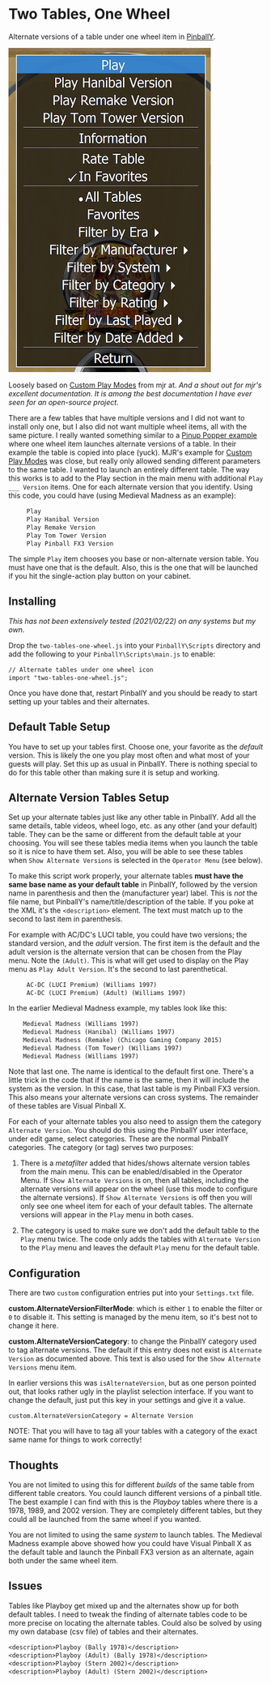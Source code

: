 # Two Tables, One Wheel 
Alternate versions of a table under one wheel item in [PinballY](http://mjrnet.org/pinscape/PinballY.php).

![Example Play Menu](play-menu.png)

Loosely based on [Custom Play Modes](http://mjrnet.org/pinscape/downloads/PinballY/Help/CustomPlayModesExample.html) from mjr at. *And a shout out for mjr's excellent documentation. It is among the best documentation I have ever seen for an open-source project.*

There are a few tables that have multiple versions and I did not want to install only one, but I also did not want multiple wheel items, all with the same picture. I really wanted something similar to a [Pinup Popper example](https://www.nailbuster.com/wikipinup/doku.php?id=alt_mode) where one wheel item launches alternate versions of a table. In their example the table is copied into place (yuck). MJR's example for [Custom Play Modes](http://mjrnet.org/pinscape/downloads/PinballY/Help/CustomPlayModesExample.html) was close, but really only allowed sending different parameters to the same table. I wanted to launch an entirely different table. The way this works is to add to the Play section in the main menu with additional `Play ___ Version` items. One for each alternate version that you identify. Using this code, you could have (using Medieval Madness as an example):

```
     Play
     Play Hanibal Version
     Play Remake Version
     Play Tom Tower Version
     Play Pinball FX3 Version
```

The simple `Play` item chooses you base or non-alternate version table. You must have one that is the default. Also, this is the one that will be launched if you hit the single-action play button on your cabinet. 

## Installing

*This has not been extensively tested (2021/02/22) on any systems but my own.*

Drop the `two-tables-one-wheel.js` into your `PinballY\Scripts` directory and add the following to your `PinballY\Scripts\main.js` to enable:

```
// Alternate tables under one wheel icon
import "two-tables-one-wheel.js"; 
```

Once you have done that, restart PinballY and you should be ready to start setting up your tables and their alternates.

## Default Table Setup

You have to set up your tables first. Choose one, your favorite as the *default* version. This is likely the one you play most often and what most of your guests will play. Set this up as usual in PinballY. There is nothing special to do for this table other than making sure it is setup and working.

## Alternate Version Tables Setup

Set up your alternate tables just like any other table in PinballY. Add all the same details, table videos, wheel logo, etc. as any other (and your default) table. They can be the same or different from the default table at your choosing. You will see these tables media items when you launch the table so it is nice to have them set. Also, you will be able to see these tables when `Show Alternate Versions` is selected in the `Operator Menu` (see below).

To make this script work properly, your alternate tables **must have the same base name as your default table** in PinballY, followed by the version name in parenthesis and then the (manufacturer year) label. This is *not* the file name, but PinballY's name/title/description of the table. If you poke at the XML it's the `<description>` element. The text must match up to the second to last item in parenthesis.

For example with AC/DC's LUCI table, you could have two versions; the standard version, and the *adult* version. The first item is the default and the adult version is the alternate version that can be chosen from the Play menu. Note the `(Adult)`. This is what will get used to display on the Play menu as `Play Adult Version`. It's the second to last parenthetical.

```
     AC-DC (LUCI Premium) (Williams 1997)
     AC-DC (LUCI Premium) (Adult) (Williams 1997)
```

In the earlier Medieval Madness example, my tables look like this:

```
	Medieval Madness (Williams 1997)
	Medieval Madness (Hanibal) (Williams 1997)
	Medieval Madness (Remake) (Chicago Gaming Company 2015)
	Medieval Madness (Tom Tower) (Williams 1997)
	Medieval Madness (Williams 1997)
```

Note that last one. The name is identical to the default first one. There's a little trick in the code that if the name is the same, then it will include the system as the version. In this case, that last table is my Pinball FX3 version. This also means your alternate versions can cross systems. The remainder of these tables are Visual Pinball X.

For each of your alternate tables you also need to assign them the category `Alternate Version`. You should do this using the PinballY user interface, under edit game, select categories. These are the normal PinballY categories. The category (or tag) serves two purposes:

1. There is a *metafilter* added that hides/shows alternate version tables from the main menu. This can be enabled/disabled in the Operator Menu. If `Show Alternate Versions` is on, then all tables, including the alternate versions will appear on the wheel (use this mode to configure the alternate versions). If `Show Alternate Versions` is off then you will only see one wheel item for each of your default tables. The alternate versions will appear in the `Play` menu in both cases.

2. The category is used to make sure we don't add the default table to the `Play` menu twice. The code only adds the tables with `Alternate Version` to the `Play` menu and leaves the default `Play` menu for the default table.

## Configuration

There are two `custom` configuration entries put into your `Settings.txt` file.

**custom.AlternateVersionFilterMode**: which is either `1` to enable the filter or `0` to disable it. This setting is managed by the menu item, so it's best not to change it here.

**custom.AlternateVersionCategory**: to change the PinballY category used to tag alternate versions. The default if this entry does not exist is `Alternate Version` as documented above. This text is also used for the `Show Alternate Versions` menu item.

In earlier versions this was `isAlternateVersion`, but as one person pointed out, that looks rather ugly in the playlist selection interface. If you want to change the default, just put this key in your settings and give it a value.

```
custom.AlternateVersionCategory = Alternate Version
```

NOTE: That you will have to tag all your tables with a category of the exact same name for things to work correctly!

## Thoughts

You are not limited to using this for different *builds* of the same table from different table creators. You could launch different versions of a pinball title. The best example I can find with this is the *Playboy* tables where there is a 1978, 1989, and 2002 version. They are completely different tables, but they could all be launched from the same wheel if you wanted.

You are not limited to using the same *system* to launch tables. The Medieval Madness example above showed how you could have Visual Pinball X as the default table and launch the Pinball FX3 version as an alternate, again both under the same wheel item.

## Issues

Tables like Playboy get mixed up and the alternates show up for both default tables. I need to tweak the finding of alternate tables code to be more precise on locating the alternate tables. Could also be solved by using my own database (csv file) of tables and their alternates.

```
<description>Playboy (Bally 1978)</description>
<description>Playboy (Adult) (Bally 1978)</description>
<description>Playboy (Stern 2002)</description>
<description>Playboy (Adult) (Stern 2002)</description>
```
